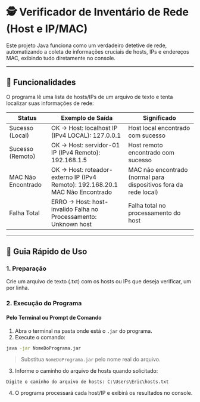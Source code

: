 # 🕵️ Verificador de Inventário de Rede (Host e IP/MAC)

Este projeto Java funciona como um verdadeiro detetive de rede, automatizando a coleta de informações cruciais de hosts, IPs e endereços MAC, exibindo tudo diretamente no console.

---

## 🎯 Funcionalidades

O programa lê uma lista de hosts/IPs de um arquivo de texto e tenta localizar suas informações de rede:

| Status             | Exemplo de Saída                                                               | Significado                                                      |
| ------------------ | ------------------------------------------------------------------------------ | ---------------------------------------------------------------- |
| Sucesso (Local)    | OK -> Host: localhost IP (IPv4 LOCAL): 127.0.0.1                               | Host local encontrado com sucesso                                |
| Sucesso (Remoto)   | OK -> Host: servidor-01 IP (IPv4 Remoto): 192.168.1.5                          | Host remoto encontrado com sucesso                               |
| MAC Não Encontrado | OK -> Host: roteador-externo IP (IPv4 Remoto): 192.168.20.1 MAC Não Encontrado | MAC não encontrado (normal para dispositivos fora da rede local) |
| Falha Total        | ERRO -> Host: host-invalido Falha no Processamento: Unknown host               | Falha total no processamento do host                             |

---

## 🚀 Guia Rápido de Uso

### 1. Preparação

Crie um arquivo de texto (.txt) com os hosts ou IPs que deseja verificar, um por linha.

### 2. Execução do Programa

#### Pelo Terminal ou Prompt de Comando

1. Abra o terminal na pasta onde está o `.jar` do programa.
2. Execute o comando:

```bash
java -jar NomeDoPrograma.jar
```

> Substitua `NomeDoPrograma.jar` pelo nome real do arquivo.

3. Informe o caminho do arquivo de hosts quando solicitado:

```
Digite o caminho do arquivo de hosts: C:\Users\Eric\hosts.txt
```

4. O programa processará cada host/IP e exibirá os resultados no console.
